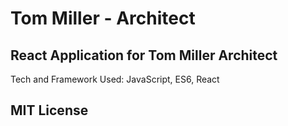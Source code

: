 # Tom Miller - Architect

## React Application for Tom Miller Architect

Tech and Framework Used: JavaScript, ES6, React

## MIT License